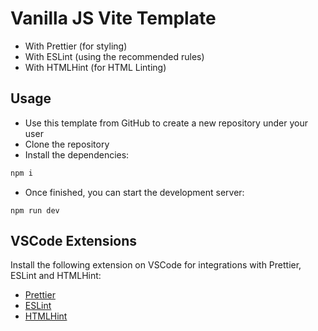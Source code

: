 # Vanilla JS Vite Template

- With Prettier (for styling)
- With ESLint (using the recommended rules)
- With HTMLHint (for HTML Linting)

## Usage

- Use this template from GitHub to create a new repository under your user
- Clone the repository
- Install the dependencies:

```bash
npm i
```

- Once finished, you can start the development server:

```
npm run dev
```

## VSCode Extensions

Install the following extension on VSCode for integrations with Prettier, ESLint and HTMLHint:

- [Prettier](https://marketplace.visualstudio.com/items?itemName=esbenp.prettier-vscode)
- [ESLint](https://marketplace.visualstudio.com/items?itemName=dbaeumer.vscode-eslint)
- [HTMLHint](https://marketplace.visualstudio.com/items?itemName=mkaufman.HTMLHint)
